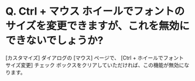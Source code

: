 # Q. Ctrl + マウス ホイールでフォントのサイズを変更できますが、これを無効にできないでしょうか?

\[カスタマイズ\] ダイアログの \[マウス\] ページで、
\[Ctrl + ホイールでフォント サイズ変更\] チェック ボックスをクリアしていただければ、この機能が無効になります。
